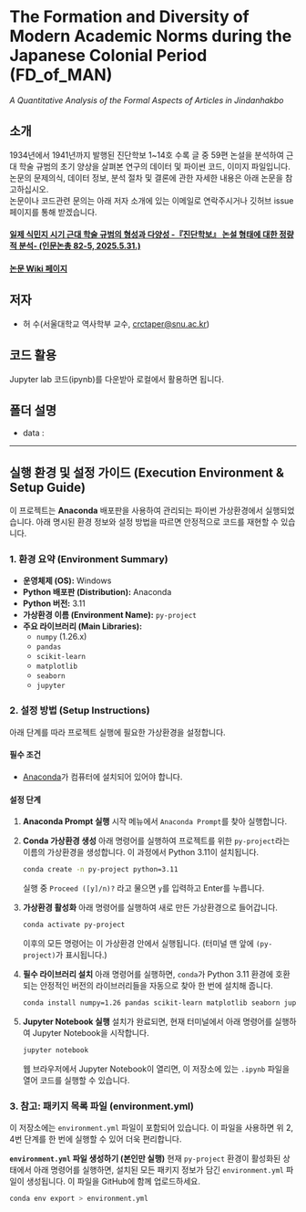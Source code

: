 # The Formation and Diversity of Modern Academic Norms during the Japanese Colonial Period (FD_of_MAN)  
  *A Quantitative Analysis of the Formal Aspects of Articles in Jindanhakbo*   

## 소개
1934년에서 1941년까지 발행된 진단학보 1~14호 수록 글 중 59편 논설을 분석하여 
근대 학술 규범의 초기 양상을 살펴본 연구의 데이터 및 파이썬 코드, 이미지 파일입니다.
논문의 문제의식, 데이터 정보, 분석 절차 및 결론에 관한 자세한 내용은 아래 논문을 참고하십시오.  
논문이나 코드관련 문의는 아래 저자 소개에 있는 이메일로 연락주시거나 깃허브 issue 페이지를 통해 받겠습니다.  
#### [일제 식민지 시기 근대 학술 규범의 형성과 다양성 -『진단학보』 논설 형태에 대한 정량적 분석- (인문논총 82-5, 2025.5.31.)]( )
#### [논문 Wiki 페이지](...)

## 저자
* 허  수(서울대학교 역사학부 교수, crctaper@snu.ac.kr)

## 코드 활용
Jupyter lab 코드(ipynb)를 다운받아 로컬에서 활용하면 됩니다.

## 폴더 설명
* data : 

---

## 실행 환경 및 설정 가이드 (Execution Environment & Setup Guide)

이 프로젝트는 **Anaconda** 배포판을 사용하여 관리되는 파이썬 가상환경에서 실행되었습니다. 아래 명시된 환경 정보와 설정 방법을 따르면 안정적으로 코드를 재현할 수 있습니다.

### 1. 환경 요약 (Environment Summary)

* **운영체제 (OS):** Windows
* **Python 배포판 (Distribution):** Anaconda
* **Python 버전:** 3.11
* **가상환경 이름 (Environment Name):** `py-project`
* **주요 라이브러리 (Main Libraries):**
    * `numpy` (1.26.x)
    * `pandas`
    * `scikit-learn`
    * `matplotlib`
    * `seaborn`
    * `jupyter`

### 2. 설정 방법 (Setup Instructions)

아래 단계를 따라 프로젝트 실행에 필요한 가상환경을 설정합니다.

#### **필수 조건**

* [Anaconda](https://www.anaconda.com/download)가 컴퓨터에 설치되어 있어야 합니다.

#### **설정 단계**

1.  **Anaconda Prompt 실행**
    시작 메뉴에서 `Anaconda Prompt`를 찾아 실행합니다.

2.  **Conda 가상환경 생성**
    아래 명령어를 실행하여 프로젝트를 위한 `py-project`라는 이름의 가상환경을 생성합니다. 이 과정에서 Python 3.11이 설치됩니다.
    ```bash
    conda create -n py-project python=3.11
    ```
    실행 중 `Proceed ([y]/n)?` 라고 물으면 `y`를 입력하고 Enter를 누릅니다.

3.  **가상환경 활성화**
    아래 명령어를 실행하여 새로 만든 가상환경으로 들어갑니다.
    ```bash
    conda activate py-project
    ```
    이후의 모든 명령어는 이 가상환경 안에서 실행됩니다. (터미널 맨 앞에 `(py-project)`가 표시됩니다.)

4.  **필수 라이브러리 설치**
    아래 명령어를 실행하면, `conda`가 Python 3.11 환경에 호환되는 안정적인 버전의 라이브러리들을 자동으로 찾아 한 번에 설치해 줍니다.
    ```bash
    conda install numpy=1.26 pandas scikit-learn matplotlib seaborn jupyter
    ```

5.  **Jupyter Notebook 실행**
    설치가 완료되면, 현재 터미널에서 아래 명령어를 실행하여 Jupyter Notebook을 시작합니다.
    ```bash
    jupyter notebook
    ```
    웹 브라우저에서 Jupyter Notebook이 열리면, 이 저장소에 있는 `.ipynb` 파일을 열어 코드를 실행할 수 있습니다.

### 3. 참고: 패키지 목록 파일 (environment.yml)

이 저장소에는 `environment.yml` 파일이 포함되어 있습니다. 이 파일을 사용하면 위 2, 4번 단계를 한 번에 실행할 수 있어 더욱 편리합니다.

**`environment.yml` 파일 생성하기 (본인만 실행)**
현재 `py-project` 환경이 활성화된 상태에서 아래 명령어를 실행하면, 설치된 모든 패키지 정보가 담긴 `environment.yml` 파일이 생성됩니다. 이 파일을 GitHub에 함께 업로드하세요.
```bash
conda env export > environment.yml
